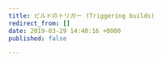 ```yaml
---
title: ビルドのトリガー (Triggering builds)
redirect_from: []
date: 2019-03-29 14:40:16 +0000
published: false

---
```

